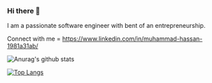 ### Hi there 👋
I am a passionate software engineer with bent of an entrepreneurship.

Connect with me = https://www.linkedin.com/in/muhammad-hassan-1981a31ab/


![Anurag's github stats](https://github-readme-stats.vercel.app/api?username=mhdhassan99&show_icons=true&theme=radical)

[![Top Langs](https://github-readme-stats.vercel.app/api/top-langs/?username=mhdhassan99)](https://github.com/mhdhassan99/github-readme-stats)
<!--
**mhdhassan99/mhdhassan99** is a ✨ _special_ ✨ repository because its `README.md` (this file) appears on your GitHub profile.

Here are some ideas to get you started:

- 🔭 I’m currently working on ...
- 🌱 I’m currently learning ...
- 👯 I’m looking to collaborate on ...
- 🤔 I’m looking for help with ...
- 💬 Ask me about ...
- 📫 How to reach me: ...
- 😄 Pronouns: ...
- ⚡ Fun fact: ...
-->
